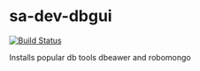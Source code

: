 sa-dev-dbgui
===============

[![Build Status](https://travis-ci.org/softasap/sa-dev-dbgui.svg?branch=master)](https://travis-ci.org/softasap/sa-dev-dbgui)

Installs popular db tools dbeawer and robomongo


